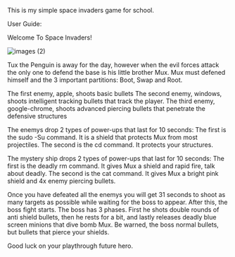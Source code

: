 This is my simple space invaders game for school.

User Guide:

Welcome To Space Invaders!

![images (2)](https://github.com/user-attachments/assets/31b245f7-4e98-40f2-b334-b0ecc39fb1a3)

Tux the Penguin is away for the day, however when the evil forces attack the only one to defend the base is his little brother Mux.
Mux must defened himself and the 3 important partitions: Boot, Swap and Root.

The first enemy, apple, shoots basic bullets 
The second enemy, windows, shoots intelligent tracking bullets that track the player.
The third enemy, google-chrome, shoots advanced piercing bullets that penetrate the defensive structures

The enemys drop 2 types of power-ups that last for 10 seconds:
  The first is the sudo -Su command. It is a shield that protects Mux from most projectiles.
  The second is the cd command. It protects your structures.

The mystery ship drops 2 types of power-ups that last for 10 seconds:
  The first is the deadly rm command. It gives Mux a shield and rapid fire, talk about deadly.
  The second is the cat command. It gives Mux a bright pink shield and 4x enemy piercing bullets.

Once you have defeated all the enemys you will get 31 seconds to shoot as many targets as possible while waiting for the boss to appear.
After this, the boss fight starts. The boss has 3 phases. First he shots double rounds of anti shield bullets, then he rests for a bit, and lastly releases deadly blue screen minions that dive bomb Mux. Be warned, the boss normal bullets, but bullets that pierce your shields.

Good luck on your playthrough future hero.
